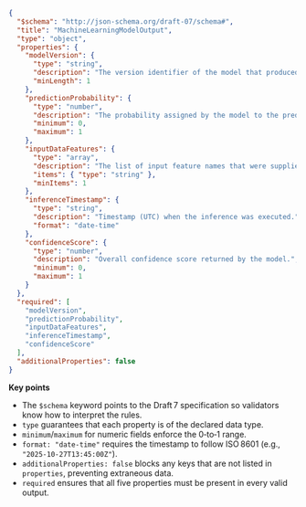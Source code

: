 ```json
{
  "$schema": "http://json-schema.org/draft-07/schema#",
  "title": "MachineLearningModelOutput",
  "type": "object",
  "properties": {
    "modelVersion": {
      "type": "string",
      "description": "The version identifier of the model that produced the result.",
      "minLength": 1
    },
    "predictionProbability": {
      "type": "number",
      "description": "The probability assigned by the model to the predicted class.",
      "minimum": 0,
      "maximum": 1
    },
    "inputDataFeatures": {
      "type": "array",
      "description": "The list of input feature names that were supplied to the model.",
      "items": { "type": "string" },
      "minItems": 1
    },
    "inferenceTimestamp": {
      "type": "string",
      "description": "Timestamp (UTC) when the inference was executed.",
      "format": "date-time"
    },
    "confidenceScore": {
      "type": "number",
      "description": "Overall confidence score returned by the model.",
      "minimum": 0,
      "maximum": 1
    }
  },
  "required": [
    "modelVersion",
    "predictionProbability",
    "inputDataFeatures",
    "inferenceTimestamp",
    "confidenceScore"
  ],
  "additionalProperties": false
}
```

**Key points**

- The `$schema` keyword points to the Draft 7 specification so validators know how to interpret the rules.  
- `type` guarantees that each property is of the declared data type.  
- `minimum`/`maximum` for numeric fields enforce the 0‑to‑1 range.  
- `format: "date-time"` requires the timestamp to follow ISO 8601 (e.g., `"2025-10-27T13:45:00Z"`).  
- `additionalProperties: false` blocks any keys that are not listed in `properties`, preventing extraneous data.  
- `required` ensures that all five properties must be present in every valid output.